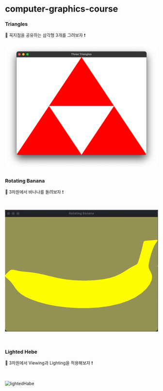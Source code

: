 # computer-graphics-course

### Triangles

📝 꼭지점을 공유하는 삼각형 3개를 그려보자 ❗️

![triangles](imgs/triangles.png)



### Rotating Banana

📝 3차원에서 바나나를 돌려보자 ❗️

<br>

![rotatingBanana](imgs/rotatingBanana.gif)


<br>

### Lighted Hebe

📝 3차원에서 Viewing과 Lighting을 적용해보자 ❗️

<br>

![lightedHabe](imgs/LightedHebe.gif)

